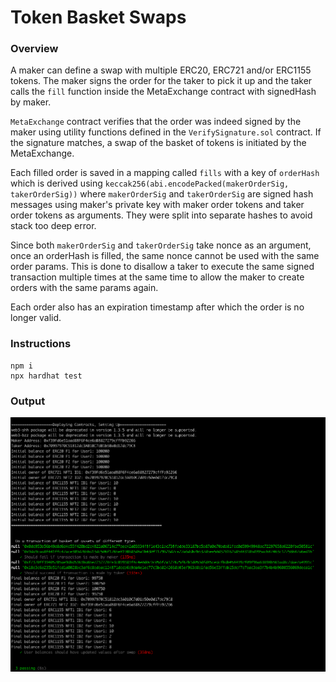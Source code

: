 # Token Basket Swaps

### Overview

A maker can define a swap with multiple ERC20, ERC721 and/or ERC1155 tokens. The maker signs
the order for the taker to pick it up and the taker calls the `fill` function inside the MetaExchange
contract with signedHash by maker.

`MetaExchange` contract verifies that the order was indeed signed by the maker using utility functions
defined in the `VerifySignature.sol` contract. If the signature matches, a swap of the basket of
tokens is initiated by the MetaExchange.

Each filled order is saved in a mapping called `fills` with a key of `orderHash` which is derived using
`keccak256(abi.encodePacked(makerOrderSig, takerOrderSig))` where `makerOrderSig` and `takerOrderSig` are
signed hash messages using maker's private key with maker order tokens and taker order tokens as arguments.
They were split into separate hashes to avoid stack too deep error.

Since both `makerOrderSig` and `takerOrderSig` take nonce as an argument, once an orderHash is filled, the
same nonce cannot be used with the same order params. This is done to disallow a taker to execute the same signed
transaction multiple times at the same time to allow the maker to create orders with the same params again.

Each order also has an expiration timestamp after which the order is no longer valid.

### Instructions

```
npm i
npx hardhat test
```

### Output

![](docs/screenshot.png)
